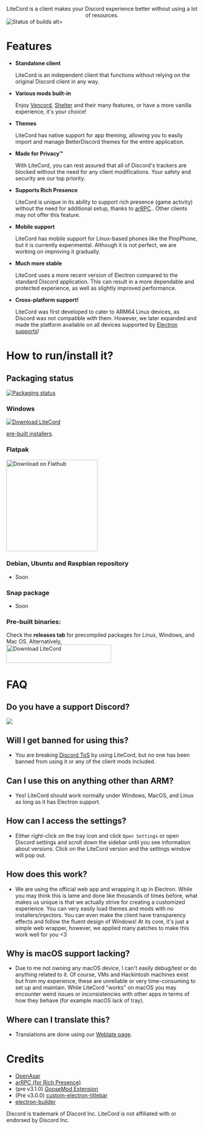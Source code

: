 
<div align="center">
 <br>LiteCord is a client makes your Discord experience better without using a lot of resources.
</div>
<img title="Status of builds alt="Builds" src="https://github.com/ByicTeam/LiteCord/actions/workflows/stable.yml/badge.svg">

# Features

- **Standalone client** 

   LiteCord is an independent client that functions without relying on the original Discord client in any way.

- **Various mods built-in**
 
   Enjoy [Vencord](https://github.com/Vendicated/Vencord), [Shelter](https://github.com/uwu/shelter) and their many features, or have a more vanilla experience, it's your choice!

- **Themes**

   LiteCord has native support for app theming, allowing you to easily import and manage BetterDiscord themes for the entire application.

- **Made for Privacy™**

   With LiteCord, you can rest assured that all of Discord's trackers are blocked without the need for any client modifications. Your safety and security are our top priority.

- **Supports Rich Presence**

   LiteCord is unique in its ability to support rich presence (game activity) without the need for additional setup, thanks to [arRPC](https://arrpc.openasar.dev).. Other clients may not offer this feature.
   
- **Mobile support**

   LiteCord has mobile support for Linux-based phones like the PinpPhone, but it is currently experimental. Although it is not perfect, we are working on improving it gradually.

- **Much more stable**

   LiteCord uses a more recent version of Electron compared to the standard Discord application. This can result in a more dependable and protected experience, as well as slightly improved performance.


- **Cross-platform support!**

   LiteCord was first developed to cater to ARM64 Linux devices, as Discord was not compatible with them. However, we later expanded and made the platform available on all devices supported by [Electron supports](https://github.com/electron/electron#platform-support)!
  
# How to run/install it?

## Packaging status
[![Packaging status](https://repology.org/badge/vertical-allrepos/armcord.svg)](https://repology.org/project/armcord/versions)

### Windows
<a href="https://github.com/ByicTeam/LiteCord/releases">
   <img src="https://get.microsoft.com/images/en-us%20dark.svg" alt="Download LiteCord" />
</a>

 [pre-built installers](https://github.com/ByicTeam/LiteCord/releases).

### Flatpak
<a href='https://github.com/ByicTeam/LiteCord/releases'><img width='240' alt='Download on Flathub' src='https://flathub.org/assets/badges/flathub-badge-en.svg'/></a>

### Debian, Ubuntu and Raspbian repository
- Soon
  
### Snap package
- Soon
  
### Pre-built binaries:
 Check the **releases tab** for precompiled packages for Linux, Windows, and Mac OS. Alternatively,  
 <a href="https://github.com/ByicTeam/LiteCord/releases"><img alt="Download LiteCord" src="https://a.fsdn.com/con/app/sf-download-button" width=276 height=48 srcset="https://a.fsdn.com/con/app/sf-download-button?button_size=2x 2x"></a>
   
# FAQ
## Do you have a support Discord?

[![](https://dcbadge.vercel.app/api/server/TnhxcqynZ2)](https://discord.gg/TnhxcqynZ2)
## Will I get banned for using this?   
- You are breaking [Discord ToS](https://discord.com/terms#software-in-discord%E2%80%99s-services) by using LiteCord, but no one has been banned from using it or any of the client mods included.

## Can I use this on anything other than ARM?
- Yes! LiteCord should work normally under Windows, MacOS, and Linux as long as it has Electron support.  

## How can I access the settings?
- Either right-click on the tray icon and click `Open Settings` or open Discord settings and scroll down the sidebar until you see information about versions. Click on the LiteCord version and the settings window will pop out.

## How does this work?   
- We are using the official web app and wrapping it up in Electron. While you may think this is lame and done like thousands of times before, what makes us unique is that we actually strive for creating a customized experience. You can very easily load themes and mods with no installers/injectors. You can even make the client have transparency effects and follow the fluent design of Windows! At its core, it's just a simple web wrapper, however, we applied many patches to make this work well for you <3

## Why is macOS support lacking?
- Due to me not owning any macOS device, I can't easily debug/test or do anything related to it. Of course, VMs and Hackintosh machines exist but from my experience, these are unreliable or very time-consuming to set up and maintain. While LiteCord "works" on macOS you may encounter weird issues or inconsistencies with other apps in terms of how they behave (for example macOS lack of tray).

## Where can I translate this?
- Translations are done using our [Weblate page](https://hosted.weblate.org/projects/LiteCord/LiteCord/).

# Credits
- [OpenAsar](https://github.com/GooseMod/OpenAsar)
- [arRPC (for Rich Presence)](https://github.com/OpenAsar/arrpc)
- (pre v3.1.0) [GooseMod Extension](https://github.com/GooseMod/extension)
- (Pre v3.0.0) [custom-electron-titlebar](https://github.com/AlexTorresSk/custom-electron-titlebar)
- [electron-builder](https://electron.build)
  
Discord is trademark of Discord Inc. LiteCord is not affiliated with or endorsed by Discord Inc. 
